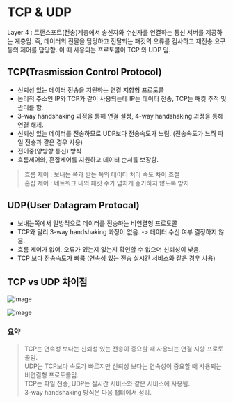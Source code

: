 # TCP & UDP

Layer 4 : 트랜스포트(전송)계층에서 송신자와 수신자를 연결하는 통신 서버를 제공하는 계층임.
즉, 데이터의 전달을 담당하고 전달되는 패킷의 오류를 검사하고 재전송 요구 등의 제어를 담당함.
이 때 사용되는 프로토콜이 TCP 와 UDP 임.

## TCP(Trasmission Control Protocol)

* 신뢰성 있는 데이터 전송을 지원하는 연결 지향형 프로토콜
* 논리적 주소인 IP와 TCP가 같이 사용되는데 IP는 데이터 전송, TCP는 패킷 추적 및 관리를 함.
* 3-way handshaking 과정을 통해 연결 설정, 4-way handshaking 과정을 통해 연결 해제.
* 신뢰성 있는 데이터를 전송하므로 UDP보다 전송속도가 느림. (전송속도가 느려 파일 전송과 같은 경우 사용)
* 전이중(양방향 통신) 방식
* 흐름제어와, 혼잡제어를 지원하고 데이터 순서를 보장함.

> 흐름 제어 : 보내는 쪽과 받는 쪽의 데이터 처리 속도 차이 조절  
> 혼잡 제어 : 네트워크 내의 패킷 수가 넘치게 증가하지 않도록 방지

## UDP(User Datagram Protocal)

* 보내는쪽에서 일방적으로 데이터를 전송하는 비연결형 프로토콜
* TCP와 달리 3-way handshaking 과정이 없음. -> 데이터 수신 여부 결정하지 않음.
* 흐름 제어가 없어, 오류가 있는지 없는지 확인할 수 없으며 신뢰성이 낮음.
* TCP 보다 전송속도가 빠름 (연속성 있는 전송 실시간 서비스와 같은 경우 사용)

## TCP vs UDP 차이점

![image](https://github.com/wltnthss/Network/assets/60785586/d33a4675-dbf8-445d-abeb-809f6120f3a5)

![image](https://github.com/wltnthss/Network/assets/60785586/b71bfc82-92af-4741-b784-ef140aed2a03)

### 요약

> TCP는 연속성 보다는 신뢰성 있는 전송이 중요할 때 사용되는 연결 지향 프로토콜임.  
> UDP는 TCP보다 속도가 빠르지만 신뢰성 보다는 연속성이 중요할 떄 사용되는 비연결형 프로토콜임.  
> TCP는 파일 전송, UDP는 실시간 서비스와 같은 서비스에 사용됨.  
> 3-way handshaking 방식은 다음 챕터에서 정리.

